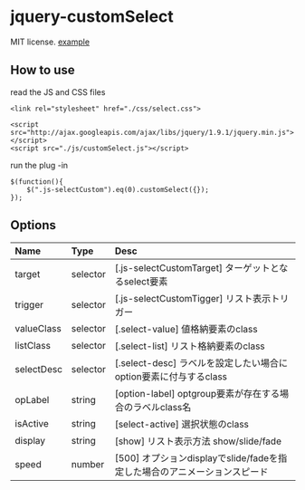 jquery-customSelect
===================

MIT license. [example](http://konweb.github.io/jquery.customSelect/)

## How to use
read the JS and CSS files

```
<link rel="stylesheet" href="./css/select.css">

<script src="http://ajax.googleapis.com/ajax/libs/jquery/1.9.1/jquery.min.js"></script>
<script src="./js/customSelect.js"></script>
```

run the plug -in

```
$(function(){
	$(".js-selectCustom").eq(0).customSelect({});
});
```

## Options
| Name | Type | Desc |
|:-----------|:-----------|:------------|
| target | selector | [.js-selectCustomTarget] ターゲットとなるselect要素 |
| trigger | selector | [.js-selectCustomTigger] リスト表示トリガー |
| valueClass | selector | [.select-value] 値格納要素のclass |
| listClass | selector | [.select-list] リスト格納要素のclass |
| selectDesc | selector | [.select-desc] ラベルを設定したい場合にoption要素に付与するclass |
| opLabel | string | [option-label] optgroup要素が存在する場合のラベルclass名 |
| isActive | string | [select-active] 選択状態のclass |
| display | string | [show] リスト表示方法 show/slide/fade |
| speed | number | [500] オプションdisplayでslide/fadeを指定した場合のアニメーションスピード |
